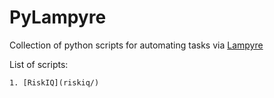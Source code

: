 # PyLampyre

Collection of python scripts for automating tasks via [Lampyre](lampyre.io)

List of scripts:

    1. [RiskIQ](riskiq/)
